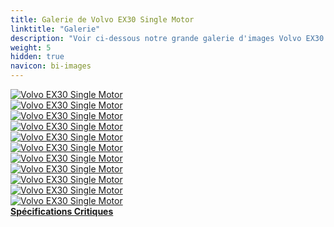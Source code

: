 ```yaml
---
title: Galerie de Volvo EX30 Single Motor
linktitle: "Galerie"
description: "Voir ci-dessous notre grande galerie d'images Volvo EX30 Single Motor. Cliquez sur les images pour des versions haute résolution."
weight: 5
hidden: true
navicon: bi-images
---
```

<!-- markdownlint-disable MD033 -->
<div class="row" id ="my-gallery">
	<div class="pswp-grid-item col-6 col-md-4">
		<a href="https://media.evkx.net/multimedia/models/volvo/ex30/ex30_single_motor/exterior_1.jpg"
data-pswp-src="https://media.evkx.net/multimedia/models/volvo/ex30/ex30_single_motor/exterior_1.jpg"
data-pswp-width="3000"
data-pswp-height="2250" 
target="_blank">
			<img src="https://media.evkx.net/multimedia/models/volvo/ex30/ex30_single_motor/exterior_1_xst.jpg" alt="Volvo EX30 Single Motor" class="img-fluid " />
		</a>
	</div>
	<div class="pswp-grid-item col-6 col-md-4">
		<a href="https://media.evkx.net/multimedia/models/volvo/ex30/ex30_single_motor/headlights_1.jpg"
data-pswp-src="https://media.evkx.net/multimedia/models/volvo/ex30/ex30_single_motor/headlights_1.jpg"
data-pswp-width="3000"
data-pswp-height="2250" 
target="_blank">
			<img src="https://media.evkx.net/multimedia/models/volvo/ex30/ex30_single_motor/headlights_1_xst.jpg" alt="Volvo EX30 Single Motor" class="img-fluid " />
		</a>
	</div>
	<div class="pswp-grid-item col-6 col-md-4">
		<a href="https://media.evkx.net/multimedia/models/volvo/ex30/ex30_single_motor/interior_1.jpg"
data-pswp-src="https://media.evkx.net/multimedia/models/volvo/ex30/ex30_single_motor/interior_1.jpg"
data-pswp-width="3000"
data-pswp-height="2250" 
target="_blank">
			<img src="https://media.evkx.net/multimedia/models/volvo/ex30/ex30_single_motor/interior_1_xst.jpg" alt="Volvo EX30 Single Motor" class="img-fluid " />
		</a>
	</div>
	<div class="pswp-grid-item col-6 col-md-4">
		<a href="https://media.evkx.net/multimedia/models/volvo/ex30/ex30_single_motor/interior_2.jpg"
data-pswp-src="https://media.evkx.net/multimedia/models/volvo/ex30/ex30_single_motor/interior_2.jpg"
data-pswp-width="3000"
data-pswp-height="2250" 
target="_blank">
			<img src="https://media.evkx.net/multimedia/models/volvo/ex30/ex30_single_motor/interior_2_xst.jpg" alt="Volvo EX30 Single Motor" class="img-fluid " />
		</a>
	</div>
	<div class="pswp-grid-item col-6 col-md-4">
		<a href="https://media.evkx.net/multimedia/models/volvo/ex30/ex30_single_motor/interior_3.jpg"
data-pswp-src="https://media.evkx.net/multimedia/models/volvo/ex30/ex30_single_motor/interior_3.jpg"
data-pswp-width="3000"
data-pswp-height="2250" 
target="_blank">
			<img src="https://media.evkx.net/multimedia/models/volvo/ex30/ex30_single_motor/interior_3_xst.jpg" alt="Volvo EX30 Single Motor" class="img-fluid " />
		</a>
	</div>
	<div class="pswp-grid-item col-6 col-md-4">
		<a href="https://media.evkx.net/multimedia/models/volvo/ex30/ex30_single_motor/main_1.jpg"
data-pswp-src="https://media.evkx.net/multimedia/models/volvo/ex30/ex30_single_motor/main_1.jpg"
data-pswp-width="3000"
data-pswp-height="2250" 
target="_blank">
			<img src="https://media.evkx.net/multimedia/models/volvo/ex30/ex30_single_motor/main_1_xst.jpg" alt="Volvo EX30 Single Motor" class="img-fluid " />
		</a>
	</div>
	<div class="pswp-grid-item col-6 col-md-4">
		<a href="https://media.evkx.net/multimedia/models/volvo/ex30/ex30_single_motor/screens_1.jpg"
data-pswp-src="https://media.evkx.net/multimedia/models/volvo/ex30/ex30_single_motor/screens_1.jpg"
data-pswp-width="3000"
data-pswp-height="2776" 
target="_blank">
			<img src="https://media.evkx.net/multimedia/models/volvo/ex30/ex30_single_motor/screens_1_xst.jpg" alt="Volvo EX30 Single Motor" class="img-fluid " />
		</a>
	</div>
	<div class="pswp-grid-item col-6 col-md-4">
		<a href="https://media.evkx.net/multimedia/models/volvo/ex30/ex30_single_motor/screens_2.jpg"
data-pswp-src="https://media.evkx.net/multimedia/models/volvo/ex30/ex30_single_motor/screens_2.jpg"
data-pswp-width="3000"
data-pswp-height="2250" 
target="_blank">
			<img src="https://media.evkx.net/multimedia/models/volvo/ex30/ex30_single_motor/screens_2_xst.jpg" alt="Volvo EX30 Single Motor" class="img-fluid " />
		</a>
	</div>
	<div class="pswp-grid-item col-6 col-md-4">
		<a href="https://media.evkx.net/multimedia/models/volvo/ex30/ex30_single_motor/screens_3.jpg"
data-pswp-src="https://media.evkx.net/multimedia/models/volvo/ex30/ex30_single_motor/screens_3.jpg"
data-pswp-width="3000"
data-pswp-height="2250" 
target="_blank">
			<img src="https://media.evkx.net/multimedia/models/volvo/ex30/ex30_single_motor/screens_3_xst.jpg" alt="Volvo EX30 Single Motor" class="img-fluid " />
		</a>
	</div>
	<div class="pswp-grid-item col-6 col-md-4">
		<a href="https://media.evkx.net/multimedia/models/volvo/ex30/ex30_single_motor/secondrowseats_1.jpg"
data-pswp-src="https://media.evkx.net/multimedia/models/volvo/ex30/ex30_single_motor/secondrowseats_1.jpg"
data-pswp-width="3000"
data-pswp-height="2250" 
target="_blank">
			<img src="https://media.evkx.net/multimedia/models/volvo/ex30/ex30_single_motor/secondrowseats_1_xst.jpg" alt="Volvo EX30 Single Motor" class="img-fluid " />
		</a>
	</div>
	<div class="pswp-grid-item col-6 col-md-4">
		<a href="https://media.evkx.net/multimedia/models/volvo/ex30/ex30_single_motor/trunk_1.jpg"
data-pswp-src="https://media.evkx.net/multimedia/models/volvo/ex30/ex30_single_motor/trunk_1.jpg"
data-pswp-width="3000"
data-pswp-height="2251" 
target="_blank">
			<img src="https://media.evkx.net/multimedia/models/volvo/ex30/ex30_single_motor/trunk_1_xst.jpg" alt="Volvo EX30 Single Motor" class="img-fluid " />
		</a>
	</div>
</div>
<script type="module">
  import PhotoSwipeLightbox from '/js/photoswipe-lightbox.esm.js';
    const lightbox = new PhotoSwipeLightbox({
       gallery: '#my-gallery',
        children: 'a',
        pswpModule: () => import('/js/photoswipe.esm.js')
    });
lightbox.init();
</script>
<div class="mt-3 mb-3">
<a href="../specifications/" class="text-decoration-none text-black">
<strong><i class="bi-arrow-left"></i> Spécifications </strong>
</a>
<a href="../reviews/" class="text-decoration-none text-black float-end">
<strong>Critiques <i class="bi-arrow-right"></i></strong>
</a>
</div>
